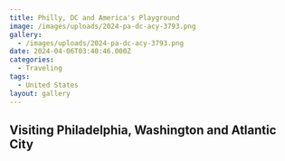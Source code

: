 ```yaml
---
title: Philly, DC and America's Playground
image: /images/uploads/2024-pa-dc-acy-3793.png
gallery:
  - /images/uploads/2024-pa-dc-acy-3793.png
date: 2024-04-06T03:40:46.000Z
categories:
  - Traveling
tags:
  - United States
layout: gallery
---
```


## Visiting Philadelphia, Washington and Atlantic City
